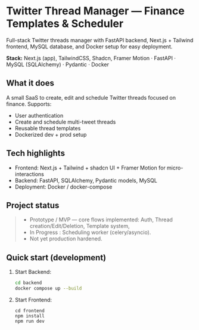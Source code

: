 # Twitter Thread Manager — Finance Templates & Scheduler

Full-stack Twitter threads manager with FastAPI backend, Next.js + Tailwind frontend, MySQL database, and Docker setup for easy deployment.

**Stack:** Next.js (app), TailwindCSS, Shadcn, Framer Motion · FastAPI · MySQL (SQLAlchemy) · Pydantic · Docker

## What it does

A small SaaS to create, edit and schedule Twitter threads focused on finance. Supports:

- User authentication
- Create and schedule multi-tweet threads
- Reusable thread templates
- Dockerized dev + prod setup

## Tech highlights

- Frontend: Next.js + Tailwind + shadcn UI + Framer Motion for micro-interactions
- Backend: FastAPI, SQLAlchemy, Pydantic models, MySQL
- Deployment: Docker / docker-compose

## Project status

> - Prototype / MVP — core flows implemented: Auth, Thread creation/Edit/Deletion, Template system,
> - In Progress : Scheduling worker (celery/asyncio).
> - Not yet production hardened.

## Quick start (development)

1. Start Backend:
   ```bash
   cd backend
   docker compose up --build
   ```
2. Start Frontend:
   ```
   cd frontend
   npm install
   npm run dev
   ```

